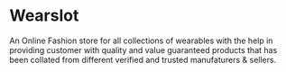 # Wearslot

An Online Fashion store for all collections of wearables with the help in providing 
customer with quality and value guaranteed products that has been collated from different verified
and trusted manufaturers & sellers.





